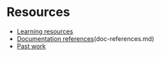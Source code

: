 # Resources

- [Learning resources](learning-resources.md)
- [Documentation references](doc-references__.md)(doc-references.md)
- [Past work](past-work.md)
